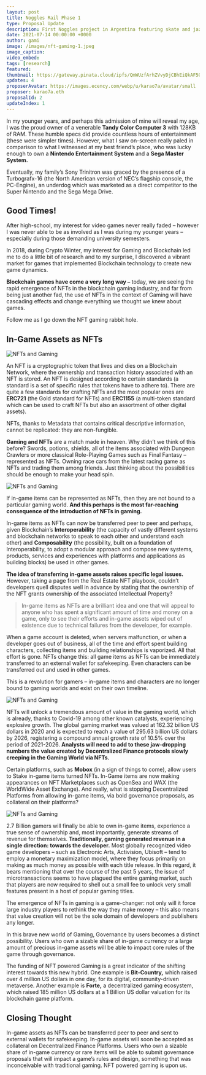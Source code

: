 ```yaml
---
layout: post
title: Noggles Rail Phase 1
type: Proposal Update
description: First Noggles project in Argentina featuring skate and jazz.
date: 2021-07-14 00:00:00 +0000
author: gami
image: /images/nft-gaming-1.jpeg
image_caption:
video_embed: 
tags: [research]
featured: 
thumbnail: https://gateway.pinata.cloud/ipfs/QmWUzfArhZVvyDjCBhEiQkAF5Q6npwYhKS5eMXWq1akqco
updates: 4
proposerAvatar: https://images.ecency.com/webp/u/karao7a/avatar/small
proposer: karao7a.eth
proposalId: 2
updateIndex: 1
---
```


In my younger years, and perhaps this admission of mine will reveal my age, I was the proud owner of a venerable **Tandy Color Computer 3** with 128KB of RAM. These humble specs did provide countless hours of entertainment (these were simpler times). However, what I saw on-screen really paled in comparison to what I witnessed at my best friend’s place, who was lucky enough to own a **Nintendo Entertainment System** and a **Sega Master System.**

Eventually, my family’s Sony Trinitron was graced by the presence of a Turbografx-16 (the North American version of NEC’s flagship console, the PC-Engine), an underdog which was marketed as a direct competitor to the Super Nintendo and the Sega Mega Drive.

## Good Times!

After high-school, my interest for video games never really faded – however I was never able to be as involved as I was during my younger years – especially during those demanding university semesters.

In 2018, during Crypto Winter, my interest for Gaming and Blockchain led me to do a little bit of research and to my surprise, I discovered a vibrant market for games that implemented Blockchain technology to create new game dynamics.

**Blockchain games have come a very long way –** today, we are seeing the rapid emergence of NFTs in the blockchain gaming industry, and far from being just another fad, the use of NFTs in the context of Gaming will have cascading effects and change everything we thought we knew about games.

Follow me as I go down the NFT gaming rabbit hole.

## In-Game Assets as NFTs

![NFTs and Gaming](/images/nft-gaming-2.jpeg)

An NFT is a cryptographic token that lives and dies on a Blockchain Network, where the ownership and transaction history associated with an NFT is stored. An NFT is designed according to certain standards (a standard is a set of specific rules that tokens have to adhere to). There are quite a few standards for crafting NFTs and the most popular ones are **ERC721** (the Gold standard for NFTs) and **ERC1155** (a multi-token standard which can be used to craft NFTs but also an assortment of other digital assets).

NFTs, thanks to Metadata that contains critical descriptive information, cannot be replicated: they are non-fungible.

**Gaming and NFTs** are a match made in heaven. Why didn’t we think of this before? Swords, potions, shields, all of the items associated with Dungeon Crawlers or more classical Role-Playing Games such as Final Fantasy – represented as NFTs. Owning race cars from the latest racing game as NFTs and trading them among friends. Just thinking about the possibilities should be enough to make your head spin.

![NFTs and Gaming](/images/nft-gaming-3.jpeg)

If in-game items can be represented as NFTs, then they are not bound to a particular gaming world. **And this perhaps is the most far-reaching consequence of the introduction of NFTs in gaming.**

In-game items as NFTs can now be transferred peer to peer and perhaps, given Blockchain’s **Interoperability** (the capacity of vastly different systems and blockchain networks to speak to each other and understand each other) and **Composability** (the possibility, built on a foundation of Interoperability, to adopt a modular approach and compose new systems, products, services and experiences with platforms and applications as building blocks) be used in other games.

**The idea of transferring in-game assets raises specific legal issues.** However, taking a page from the Real Estate NFT playbook, couldn’t developers quell disputes well in advance by stating that the ownership of the NFT grants ownership of the associated Intellectual Property?

> In-game items as NFTs are a brilliant idea and one that will appeal to anyone who has spent a significant amount of time and money on a game, only to see their efforts and in-game assets wiped out of existence due to technical failures from the developer, for example.

When a game account is deleted, when servers malfunction, or when a developer goes out of business, all of the time and effort spent building characters, collecting items and building relationships is vaporized. All that effort is gone. NFTs change this: all game items as NFTs can be immediately transferred to an external wallet for safekeeping. Even characters can be transferred out and used in other games.

This is a revolution for gamers – in-game items and characters are no longer bound to gaming worlds and exist on their own timeline.

![NFTs and Gaming](/images/nft-gaming-4.jpeg)

NFTs will unlock a tremendous amount of value in the gaming world, which is already, thanks to Covid-19 among other known catalysts, experiencing explosive growth. The global gaming market was valued at 162.32 billion US dollars in 2020 and is expected to reach a value of 295.63 billion US dollars by 2026, registering a compound annual growth rate of 10.5% over the period of 2021-2026. **Analysts will need to add to these jaw-dropping numbers the value created by Decentralized Finance protocols slowly creeping in the Gaming World via NFTs.**

Certain platforms, such as **Mobox** (in a sign of things to come), allow users to Stake in-game items turned NFTs. In-Game items are now making appearances on NFT Marketplaces such as OpenSea and WAX (the WorldWide Asset Exchange). And really, what is stopping Decentralized Platforms from allowing in-game items, via bold governance proposals, as collateral on their platforms?

![NFTs and Gaming](/images/nft-gaming-5.jpeg)

2.7 Billion gamers will finally be able to own in-game items, experience a true sense of ownership and, most importantly, generate streams of revenue for themselves. **Traditionally, gaming generated revenue in a single direction: towards the developer.** Most globally recognized video game developers – such as Electronic Arts, Activision, Ubisoft – tend to employ a monetary maximization model, where they focus primarily on making as much money as possible with each title release. In this regard, it bears mentioning that over the course of the past 5 years, the issue of microtransactions seems to have plagued the entire gaming market, such that players are now required to shell out a small fee to unlock very small features present in a host of popular gaming titles.

The emergence of NFTs in gaming is a game-changer: not only will it force large industry players to rethink the way they make money – this also means that value creation will not be the sole domain of developers and publishers any longer.

In this brave new world of Gaming, Governance by users becomes a distinct possibility. Users who own a sizable share of in-game currency or a large amount of precious in-game assets will be able to impact core rules of the game through governance.

The funding of NFT powered Gaming is a great indicator of the shifting interest towards this new hybrid. One example is **Bit-Country,** which raised over 4 million US dollars in one day, for its digital, community-driven metaverse. Another example is **Forte,** a decentralized gaming ecosystem, which raised 185 million US dollars at a 1 Billion US dollar valuation for its blockchain game platform.

## Closing Thought

In-game assets as NFTs can be transferred peer to peer and sent to external wallets for safekeeping. In-game assets will soon be accepted as collateral on Decentralized Finance Platforms. Users who own a sizable share of in-game currency or rare items will be able to submit governance proposals that will impact a game’s rules and design, something that was inconceivable with traditional gaming. NFT powered gaming is upon us.
